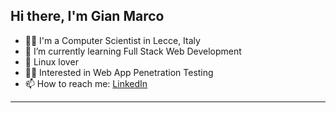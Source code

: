 ## Hi there, I'm Gian Marco

<!--
**ningia92/ningia92** is a ✨ _special_ ✨ repository because its `README.md` (this file) appears on your GitHub profile.
-->

- 👨‍💻 I'm a Computer Scientist in Lecce, Italy
- 🌱 I’m currently learning Full Stack Web Development
- 🐧 Linux lover
- 🕵️‍♂️ Interested in Web App Penetration Testing
- 📫 How to reach me: [LinkedIn](https://linkedin.com/in/ningia)
  
-------------------------------------------------------

<!-- [![Top Langs](https://github-readme-stats.vercel.app/api/top-langs/?username=ningia92&layout=compact)](https://github.com/ningia92/github-readme-stats) -->
